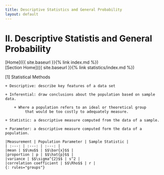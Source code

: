 ```yaml
---
title: Descriptive Statistics and General Probability
layout: default
---
```


# II. Descriptive Statistis and General Probability

[Home]({{ site.baseurl }}{% link index.md %}) <br/>
[Section Home]({{ site.baseurl }}{% link statistics/index.md %})

[1] Statistical Methods
	
	+ Descriptive: describe key features of a data set
	
	+ Inferential: draw conclusions about the population based on sample data.
		
		+ Where a population refers to an ideal or theoretical group
			 that would be too costly to adequately measure.
	
	+ Statistic: a descriptive measure computed from the data of a sample.

	+ Parameter: a descriptive measure computed form the data of a population.

	|Measurement | Population Parameter | Sample Statistic |
	| :---: | :---: | :---: |
	|mean | $$\mu$$ | $$\bar{x}$$ |
	|proportion | p | $$\hat{p}$$ |
	|variance | $$\sigma^{2}$$ | s^2 |
	|correlation coefficient | $$\Rho$$ | r |
	{: rules="groups"}






